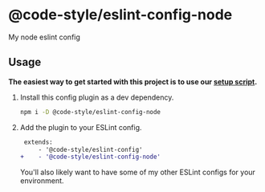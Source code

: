 # @code-style/eslint-config-node

My node eslint config

## Usage

**The easiest way to get started with this project is to use our [setup script](https://www.npmjs.com/package/@code-style/create-configs).**

1. Install this config plugin as a dev dependency.

    ```sh
    npm i -D @code-style/eslint-config-node
    ```

1. Add the plugin to your ESLint config.

    ```diff
     extends:
         - '@code-style/eslint-config'
    +    - '@code-style/eslint-config-node'
    ```

    You'll also likely want to have some of my other ESLint configs for your environment.
